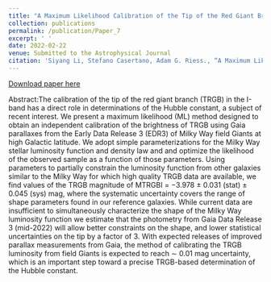 ```yaml
---
title: "A Maximum Likelihood Calibration of the Tip of the Red Giant Branch Luminosity from High Latitude Field Giants using Gaia Early Data Release 3 Parallaxes"
collection: publications
permalink: /publication/Paper_7
excerpt: ' '
date: 2022-02-22
venue: Submitted to the Astrophysical Journal
citation: 'Siyang Li, Stefano Casertano, Adam G. Riess., “A Maximum Likelihood Calibration of the Tip of the Red Giant Branch Luminosity from High Latitude Field Giants using Gaia Early Data Release 3 Parallaxes”, Submitted to the Astrophysical Journal (arXiv preprint posted Feb. 22, 2022).'
---
```


[Download paper here](/files/MW_TRGB_ML_arXiv_2022.pdf)

Abstract:The calibration of the tip of the red giant branch (TRGB) in the I-band has a direct role in determinations of the Hubble constant, a subject of recent interest. We present a maximum likelihood (ML) method designed to obtain an independent calibration of the brightness of TRGB using Gaia parallaxes from the Early Data Release 3 (EDR3) of Milky Way field Giants at high Galactic latitude. We adopt simple parameterizations for the Milky Way stellar luminosity function and density law and and optimize the likelihood of the observed sample as a function of those parameters. Using parameters to partially constrain the luminosity function from other galaxies similar to the Milky Way for which high quality TRGB data are available, we find values of the TRGB magnitude of MTRGBI = −3.978 ± 0.031 (stat) ± 0.045 (sys) mag, where the systematic uncertainty covers the range of shape parameters found in our reference galaxies. While current data are insufficient to simultaneously characterize the shape of the Milky Way luminosity function we estimate that the photometry from Gaia Data Release 3 (mid-2022) will allow better constraints on the shape, and lower statistical uncertainties on the tip by a factor of 3. With expected releases of improved parallax measurements from Gaia, the method of calibrating the TRGB luminosity from field Giants is expected to reach ∼ 0.01 mag uncertainty, which is an important step toward a precise TRGB-based determination of the Hubble constant.
